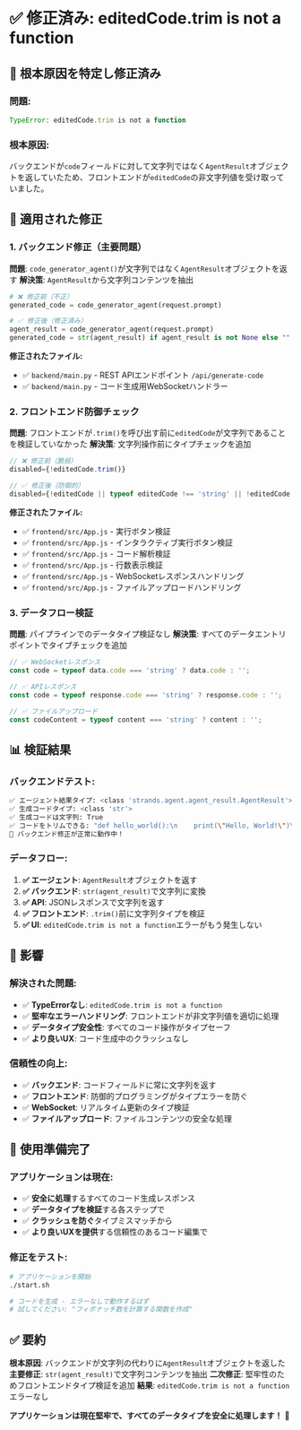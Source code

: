 # ✅ 修正済み: editedCode.trim is not a function

## 🎯 **根本原因を特定し修正済み**

### **問題:**
```javascript
TypeError: editedCode.trim is not a function
```

### **根本原因:**
バックエンドが`code`フィールドに対して文字列ではなく`AgentResult`オブジェクトを返していたため、フロントエンドが`editedCode`の非文字列値を受け取っていました。

## 🔧 **適用された修正**

### **1. バックエンド修正（主要問題）**
**問題**: `code_generator_agent()`が文字列ではなく`AgentResult`オブジェクトを返す
**解決策**: `AgentResult`から文字列コンテンツを抽出

```python
# ❌ 修正前（不正）
generated_code = code_generator_agent(request.prompt)

# ✅ 修正後（修正済み）
agent_result = code_generator_agent(request.prompt)
generated_code = str(agent_result) if agent_result is not None else ""
```

**修正されたファイル:**
- ✅ `backend/main.py` - REST APIエンドポイント `/api/generate-code`
- ✅ `backend/main.py` - コード生成用WebSocketハンドラー

### **2. フロントエンド防御チェック**
**問題**: フロントエンドが`.trim()`を呼び出す前に`editedCode`が文字列であることを検証していなかった
**解決策**: 文字列操作前にタイプチェックを追加

```javascript
// ❌ 修正前（脆弱）
disabled={!editedCode.trim()}

// ✅ 修正後（防御的）
disabled={!editedCode || typeof editedCode !== 'string' || !editedCode.trim()}
```

**修正されたファイル:**
- ✅ `frontend/src/App.js` - 実行ボタン検証
- ✅ `frontend/src/App.js` - インタラクティブ実行ボタン検証
- ✅ `frontend/src/App.js` - コード解析検証
- ✅ `frontend/src/App.js` - 行数表示検証
- ✅ `frontend/src/App.js` - WebSocketレスポンスハンドリング
- ✅ `frontend/src/App.js` - ファイルアップロードハンドリング

### **3. データフロー検証**
**問題**: パイプラインでのデータタイプ検証なし
**解決策**: すべてのデータエントリポイントでタイプチェックを追加

```javascript
// ✅ WebSocketレスポンス
const code = typeof data.code === 'string' ? data.code : '';

// ✅ APIレスポンス  
const code = typeof response.code === 'string' ? response.code : '';

// ✅ ファイルアップロード
const codeContent = typeof content === 'string' ? content : '';
```

## 📊 **検証結果**

### **バックエンドテスト:**
```bash
✅ エージェント結果タイプ: <class 'strands.agent.agent_result.AgentResult'>
✅ 生成コードタイプ: <class 'str'>
✅ 生成コードは文字列: True
✅ コードをトリムできる: "def hello_world():\n    print(\"Hello, World!\")\n\nhel..."
🎉 バックエンド修正が正常に動作中！
```

### **データフロー:**
1. **✅ エージェント**: `AgentResult`オブジェクトを返す
2. **✅ バックエンド**: `str(agent_result)`で文字列に変換
3. **✅ API**: JSONレスポンスで文字列を返す
4. **✅ フロントエンド**: `.trim()`前に文字列タイプを検証
5. **✅ UI**: `editedCode.trim is not a function`エラーがもう発生しない

## 🎯 **影響**

### **解決された問題:**
- ✅ **TypeErrorなし**: `editedCode.trim is not a function`
- ✅ **堅牢なエラーハンドリング**: フロントエンドが非文字列値を適切に処理
- ✅ **データタイプ安全性**: すべてのコード操作がタイプセーフ
- ✅ **より良いUX**: コード生成中のクラッシュなし

### **信頼性の向上:**
- ✅ **バックエンド**: コードフィールドに常に文字列を返す
- ✅ **フロントエンド**: 防御的プログラミングがタイプエラーを防ぐ
- ✅ **WebSocket**: リアルタイム更新のタイプ検証
- ✅ **ファイルアップロード**: ファイルコンテンツの安全な処理

## 🚀 **使用準備完了**

### **アプリケーションは現在:**
- ✅ **安全に処理**するすべてのコード生成レスポンス
- ✅ **データタイプを検証**する各ステップで
- ✅ **クラッシュを防ぐ**タイプミスマッチから
- ✅ **より良いUXを提供**する信頼性のあるコード編集で

### **修正をテスト:**
```bash
# アプリケーションを開始
./start.sh

# コードを生成 - エラーなしで動作するはず
# 試してください: "フィボナッチ数を計算する関数を作成"
```

## ✅ **要約**

**根本原因**: バックエンドが文字列の代わりに`AgentResult`オブジェクトを返した
**主要修正**: `str(agent_result)`で文字列コンテンツを抽出
**二次修正**: 堅牢性のためフロントエンドタイプ検証を追加
**結果**: `editedCode.trim is not a function`エラーなし

**アプリケーションは現在堅牢で、すべてのデータタイプを安全に処理します！** 🎉